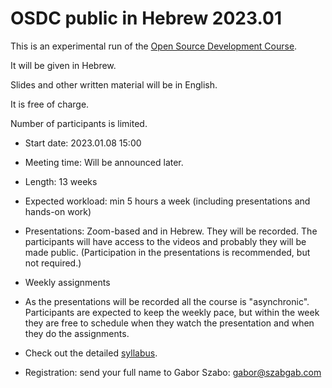 # OSDC public in Hebrew 2023.01

This is an experimental run of the [Open Source Development Course](/).

It will be given in Hebrew.

Slides and other written material will be in English.

It is free of charge.

Number of participants is limited.

* Start date: 2023.01.08 15:00
* Meeting time: Will be announced later.
* Length: 13 weeks
* Expected workload: min 5 hours a week (including presentations and hands-on work)
* Presentations: Zoom-based and in Hebrew. They will be recorded. The participants will have access to the videos and probably they will be made public. (Participation in the presentations is recommended, but not required.)
* Weekly assignments
* As the presentations will be recorded all the course is "asynchronic". Participants are expected to keep the weekly pace, but within the week they are free to schedule when they watch the presentation and when they do the assignments.

* Check out the detailed [syllabus](/).

* Registration: send your full name to Gabor Szabo: gabor@szabgab.com

